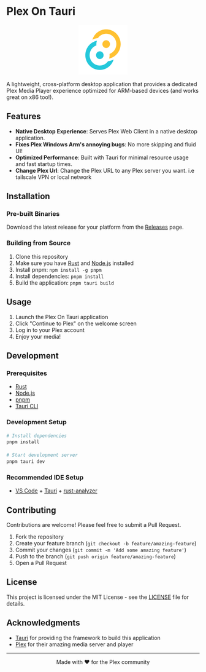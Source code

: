 # Plex On Tauri

<p align="center">
  <img src="src-tauri/icons/128x128.png" alt="PlexOnTauri Logo" width="128" height="128">
</p>

A lightweight, cross-platform desktop application that provides a dedicated Plex Media Player experience optimized for ARM-based devices (and works great on x86 too!).

## Features

- **Native Desktop Experience**: Serves Plex Web Client in a native desktop application.
- **Fixes Plex Windows Arm's annoying bugs**: No more skipping and fluid UI!
- **Optimized Performance**: Built with Tauri for minimal resource usage and fast startup times.
- **Change Plex Url**: Change the Plex URL to any Plex server you want. i.e tailscale VPN or local network

## Installation

### Pre-built Binaries

Download the latest release for your platform from the [Releases](https://github.com/yourusername/plexontauri/releases) page.

### Building from Source

1. Clone this repository
2. Make sure you have [Rust](https://www.rust-lang.org/tools/install) and [Node.js](https://nodejs.org/) installed
3. Install pnpm: `npm install -g pnpm`
4. Install dependencies: `pnpm install`
5. Build the application: `pnpm tauri build`

## Usage

1. Launch the Plex On Tauri application
2. Click "Continue to Plex" on the welcome screen
3. Log in to your Plex account
4. Enjoy your media!

## Development

### Prerequisites

- [Rust](https://www.rust-lang.org/tools/install)
- [Node.js](https://nodejs.org/)
- [pnpm](https://pnpm.io/installation)
- [Tauri CLI](https://tauri.app/v1/guides/getting-started/prerequisites)

### Development Setup

```bash
# Install dependencies
pnpm install

# Start development server
pnpm tauri dev
```
### Recommended IDE Setup

- [VS Code](https://code.visualstudio.com/) + [Tauri](https://marketplace.visualstudio.com/items?itemName=tauri-apps.tauri-vscode) + [rust-analyzer](https://marketplace.visualstudio.com/items?itemName=rust-lang.rust-analyzer)

## Contributing

Contributions are welcome! Please feel free to submit a Pull Request.

1. Fork the repository
2. Create your feature branch (`git checkout -b feature/amazing-feature`)
3. Commit your changes (`git commit -m 'Add some amazing feature'`)
4. Push to the branch (`git push origin feature/amazing-feature`)
5. Open a Pull Request

## License

This project is licensed under the MIT License - see the [LICENSE](LICENSE) file for details.

## Acknowledgments

- [Tauri](https://tauri.app/) for providing the framework to build this application
- [Plex](https://www.plex.tv/) for their amazing media server and player

---

<p align="center">
  Made with ❤️ for the Plex community
</p>
